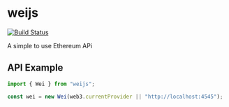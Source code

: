 # weijs

[![Build Status](https://travis-ci.org/block8437/weijs.svg?branch=master)](https://travis-ci.org/block8437/weijs)

A simple to use Ethereum APi

## API Example

```javascript
import { Wei } from "weijs";

const wei = new Wei(web3.currentProvider || "http://localhost:4545");


```